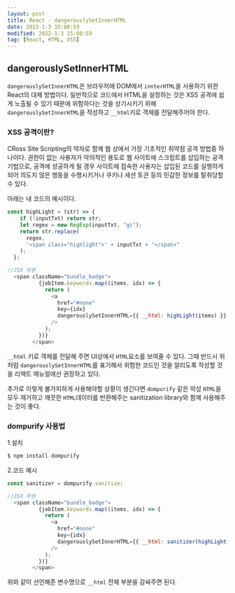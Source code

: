 ```yaml
---
layout: post
title: React - dangerouslySetInnerHTML
date: 2023-1-3 15:00:59
modified: 2022-1-3 15:00:59
tag: [React, HTML, XSS]
---
```


## dangerouslySetInnerHTML

`dangerouslySetInnerHTML`은 브라우저에 DOM에서 `innterHTML`을 사용하기 위한 React의 대체 방법이다. 일반적으로 코드에서 HTML을 설정하는 것은 XSS 공격에 쉽게 노출될 수 있기 때문에 위험하다는 것을 상기시키기 위해 `dangerouslySetInnerHTML`을 작성하고 `__html`키로 객체를 전달해주어야 한다.

### XSS 공격이란?
CRoss Site Scripting의 약자로 함께 웹 상에서 가장 기초적인 취약점 공격 방법중 하나이다. 권한이 없는 사용자가 악의적인 용도로 웹 사이트에 스크립트를 삽입하는 공격 기법으로, 공격에 성공하게 될 경우 사이트에 접속한 사용자는 삽입된 코드를 실행하게 되어 의도치 않은 행동을 수행시키거나 쿠키나 세션 토큰 등의 민감한 정보를 탈취당할 수 있다. 

아래는 내 코드의 예시이다. 

```javascript
const highLight = (str) => {
    if (!inputTxt) return str;
    let regex = new RegExp(inputTxt, "gi");
    return str.replace(
      regex,
      '<span class="highlight">' + inputTxt + "</span>"
    );
  };
```


```javascript
//JSX 부분
  <span className="bundle_badge">
          {jobItem.keywords.map((items, idx) => {
            return (
              <a
                href="#none"
                key={idx}
                dangerouslySetInnerHTML={{ __html: highLight(items) }}
              />
            );
          })}
        </span>
```
`__html` 키로 객체를 전달해 주면 UI상에서 `HTML`요소를 보여줄 수 있다. 그때 반드시 위처럼 `dangerouslySetInnerHTML`를 표기해서 위험한 코드인 것을 알리도록 작성할 것을 리액트 메뉴얼에선 권장하고 있다.

추가로 이렇게 불가피하게 사용해야할 상황이 생긴다면 `dompurify` 같은 악성 `HTML`을 모두 제거하고 깨끗한 `HTML`데이터를 반환해주는 sanitization library와 함께 사용해주는 것이 좋다. 

### dompurify 사용법

1.설치
```javascript
$ npm install dompurify
```

2.코드 예시
```javascript
const sanitizer = dompurify.sanitize;
```
```javascript
//JSX 부분
  <span className="bundle_badge">
          {jobItem.keywords.map((items, idx) => {
            return (
              <a
                href="#none"
                key={idx}
                dangerouslySetInnerHTML={{ __html: sanitizer(highLight(items)) }}
              />
            );
          })}
        </span>
```
위와 같이 선언해준 변수명으로  `__html` 전체 부분을 감싸주면 된다.
